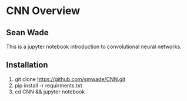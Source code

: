 # CNN Overview
## Sean Wade

This is a jupyter notebook introduction to convolutional neural networks.

## Installation
1. git clone https://github.com/smwade/CNN.git
2. pip install -r requirments.txt
3. cd CNN && jupyter notebook
